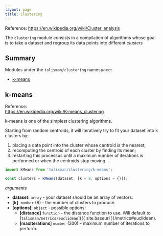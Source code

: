 ```yaml
---
layout: page
title: Clustering
---
```


<span class="marginnote">
  Reference: <a href="https://en.wikipedia.org/wiki/Cluster_analysis">https://en.wikipedia.org/wiki/Cluster_analysis</a>
</span>

The `clustering` module consists in a compilation of algorithms whose goal is to take a dataset and regroup its data points into different *clusters*

## Summary

Modules under the `talisman/clustering` namespace:

* [k-means](#k-means)

<h2 id="k-means">k-means</h2>

<span class="marginnote">
  Reference:<br><a href="https://en.wikipedia.org/wiki/K-means_clustering">https://en.wikipedia.org/wiki/K-means_clustering</a>
</span>

k-means is one of the simplest clustering algorithms.

Starting from random centroids, it will iteratively try to fit your dataset into k clusters by:

1. placing a data point into the cluster whose centroid is the nearest;
2. recomputing the centroid of each cluster by finding its mean;
3. restarting this processus until a maximum number of iterations is performed or when the centroids stop moving.

```js
import kMeans from 'talisman/clustering/k-means';

const clusters = kMeans(dataset, [k = 8, options = {}]);
```

*arguments*

* **dataset**: <code class="type">array</code> - your dataset should be an array of vectors.
* **[k]**: <code class="type">number</code> (8) - the number of clusters to produce.
* **[options]**: <code class="type">object</code> - possible options:
  * **[distance]** <code class="type">function</code> - the distance function to use. Will default to [`talisman/metrics/euclidean`]({{ site.baseurl }}/metrics#euclidean).
  * **[maxIterations]** <code class="type">number</code> (300) - maximum number of iterations to perform.
